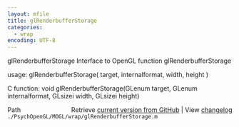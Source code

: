 ```yaml
---
layout: mfile
title: glRenderbufferStorage
categories:
  - wrap
encoding: UTF-8
---
```


glRenderbufferStorage  Interface to OpenGL function glRenderbufferStorage

usage:  glRenderbufferStorage( target, internalformat, width, height )

C function:  void glRenderbufferStorage(GLenum target, GLenum internalformat, GLsizei width, GLsizei height)


<div class="code_header" style="text-align:right;">
  <span style="float:left;">Path&nbsp;&nbsp;</span> <span class="counter">Retrieve <a href=
  "https://raw.github.com/Psychtoolbox-3/Psychtoolbox-3/beta/./PsychOpenGL/MOGL/wrap/glRenderbufferStorage.m">current version from GitHub</a> | View <a href=
  "https://github.com/Psychtoolbox-3/Psychtoolbox-3/commits/beta/./PsychOpenGL/MOGL/wrap/glRenderbufferStorage.m">changelog</a></span>
</div>
<div class="code">
  <code>./PsychOpenGL/MOGL/wrap/glRenderbufferStorage.m</code>
</div>
